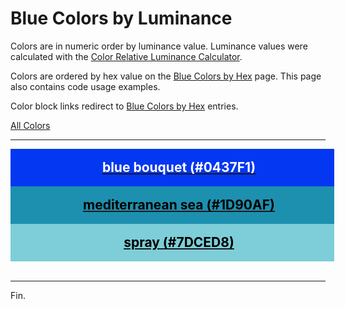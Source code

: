 <!--suppress HtmlUnknownTarget -->
<style>
  div.color-block {
    text-align: center;
  }

  .color-block {
    width: 100%;
    margin: 0;
    padding: 0.5em;
  }

  .black-pass {
    color: black;
  }

  .white-pass {
    color: white;
  }
</style>

# Blue Colors by Luminance

Colors are in numeric order by luminance value. Luminance values were calculated with the
<a href="https://contrastchecker.online/color-relative-luminance-calculator" target="_blank" rel="noopener noreferrer">Color Relative Luminance Calculator</a>.

Colors are ordered by hex value on the [Blue Colors by Hex](./blue-colors-by-hex.md) page.
This page also contains code usage examples.

Color block links redirect to [Blue Colors by Hex](./blue-colors-by-hex.md) entries.

[All Colors](../all-colors.md)

----

<!-- luminance: 0.091090623 -->
<div class="color-block" style="background: #0437F1;">
  <a href="./blue-colors-by-hex.html#blue-bouquet-0437f1">
    <h2 class="color-block white-pass">blue bouquet (#0437F1)</h2>
  </a>
</div>

<!-- luminance: 0.2330287385 -->
<div class="color-block" style="background: #1D90AF;">
  <a href="./blue-colors-by-hex.html#mediterranean-sea-1d90af">
    <h2 class="color-block black-pass">mediterranean sea (#1D90AF)</h2>
  </a>
</div>

<!-- luminance: 0.5346045524 -->
<div class="color-block" style="background: #7DCED8;">
  <a href="./blue-colors-by-hex.html#spray-7dced8">
    <h2 class="color-block black-pass">spray (#7DCED8)</h2>
  </a>
</div>
<br/> <!-- only after last entry -->

----

Fin.
